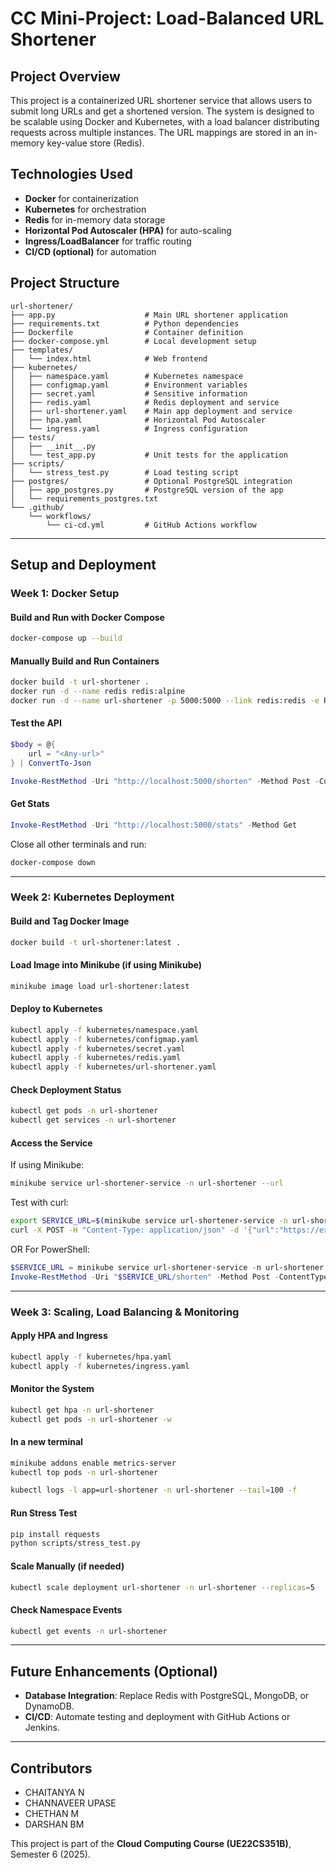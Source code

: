 # CC Mini-Project: Load-Balanced URL Shortener 

## Project Overview  
This project is a containerized URL shortener service that allows users to submit long URLs and get a shortened version. The system is designed to be scalable using Docker and Kubernetes, with a load balancer distributing requests across multiple instances. The URL mappings are stored in an in-memory key-value store (Redis).

## Technologies Used  
- **Docker** for containerization  
- **Kubernetes** for orchestration  
- **Redis** for in-memory data storage  
- **Horizontal Pod Autoscaler (HPA)** for auto-scaling  
- **Ingress/LoadBalancer** for traffic routing  
- **CI/CD (optional)** for automation  

## Project Structure
```
url-shortener/
├── app.py                    # Main URL shortener application
├── requirements.txt          # Python dependencies
├── Dockerfile                # Container definition
├── docker-compose.yml        # Local development setup
├── templates/
│   └── index.html            # Web frontend
├── kubernetes/
│   ├── namespace.yaml        # Kubernetes namespace
│   ├── configmap.yaml        # Environment variables
│   ├── secret.yaml           # Sensitive information
│   ├── redis.yaml            # Redis deployment and service
│   ├── url-shortener.yaml    # Main app deployment and service
│   ├── hpa.yaml              # Horizontal Pod Autoscaler
│   └── ingress.yaml          # Ingress configuration
├── tests/
│   ├── __init__.py
│   └── test_app.py           # Unit tests for the application
├── scripts/
│   └── stress_test.py        # Load testing script
├── postgres/                 # Optional PostgreSQL integration
│   ├── app_postgres.py       # PostgreSQL version of the app
│   └── requirements_postgres.txt
└── .github/
    └── workflows/
        └── ci-cd.yml         # GitHub Actions workflow
```

---

## Setup and Deployment

### Week 1: Docker Setup  
#### Build and Run with Docker Compose
```sh
docker-compose up --build
```

#### Manually Build and Run Containers
```sh
docker build -t url-shortener .
docker run -d --name redis redis:alpine
docker run -d --name url-shortener -p 5000:5000 --link redis:redis -e REDIS_HOST=redis url-shortener
```

#### Test the API
```powershell
$body = @{
    url = "<Any-url>"
} | ConvertTo-Json

Invoke-RestMethod -Uri "http://localhost:5000/shorten" -Method Post -ContentType "application/json" -Body $body
```

#### Get Stats
```powershell
Invoke-RestMethod -Uri "http://localhost:5000/stats" -Method Get
```

Close all other terminals and run:
```sh
docker-compose down
```

---

### Week 2: Kubernetes Deployment  
#### Build and Tag Docker Image
```sh
docker build -t url-shortener:latest .
```

#### Load Image into Minikube (if using Minikube)
```sh
minikube image load url-shortener:latest
```

#### Deploy to Kubernetes
```sh
kubectl apply -f kubernetes/namespace.yaml
kubectl apply -f kubernetes/configmap.yaml
kubectl apply -f kubernetes/secret.yaml
kubectl apply -f kubernetes/redis.yaml
kubectl apply -f kubernetes/url-shortener.yaml
```

#### Check Deployment Status
```sh
kubectl get pods -n url-shortener
kubectl get services -n url-shortener
```

#### Access the Service  
If using Minikube:
```sh
minikube service url-shortener-service -n url-shortener --url
```

Test with curl:
```sh
export SERVICE_URL=$(minikube service url-shortener-service -n url-shortener --url)
curl -X POST -H "Content-Type: application/json" -d '{"url":"https://example.com/very/long/url"}' $SERVICE_URL/shorten
```

OR For PowerShell:
```powershell
$SERVICE_URL = minikube service url-shortener-service -n url-shortener --url
Invoke-RestMethod -Uri "$SERVICE_URL/shorten" -Method Post -ContentType "application/json" -Body '{"url":"https://example.com/very/long/url"}'
```

---

### Week 3: Scaling, Load Balancing & Monitoring  
#### Apply HPA and Ingress
```sh
kubectl apply -f kubernetes/hpa.yaml
kubectl apply -f kubernetes/ingress.yaml
```

#### Monitor the System
```sh
kubectl get hpa -n url-shortener
kubectl get pods -n url-shortener -w
```

#### In a new terminal
```sh
minikube addons enable metrics-server
kubectl top pods -n url-shortener
```

```sh
kubectl logs -l app=url-shortener -n url-shortener --tail=100 -f
```

#### Run Stress Test
```sh
pip install requests
python scripts/stress_test.py
```

#### Scale Manually (if needed)
```sh
kubectl scale deployment url-shortener -n url-shortener --replicas=5
```

#### Check Namespace Events
```sh
kubectl get events -n url-shortener
```

---

## Future Enhancements (Optional)  
- **Database Integration**: Replace Redis with PostgreSQL, MongoDB, or DynamoDB.  
- **CI/CD**: Automate testing and deployment with GitHub Actions or Jenkins.

---

## Contributors  
- CHAITANYA N  
- CHANNAVEER UPASE  
- CHETHAN M  
- DARSHAN BM  

This project is part of the **Cloud Computing Course (UE22CS351B)**, Semester 6 (2025).

